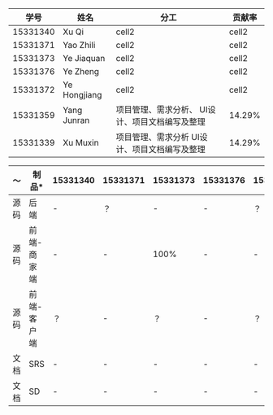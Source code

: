 
学号 | 姓名 | 分工 | 贡献率
------- | -------| -------| -------
15331340 | Xu Qi| cell2 | cell2
15331371 | Yao Zhili| cell2| cell2
15331373 | Ye Jiaquan| cell2| cell2
15331376 | Ye Zheng| cell2| cell2
15331372 | Ye Hongjiang| cell2| cell2
15331359 | Yang Junran| 项目管理、需求分析、 UI设计、项目文档编写及整理 | 14.29%
15331339 | Xu Muxin| 项目管理、需求分析 UI设计、项目文档编写及整理| 14.29%


～| 制品*| 15331340| 15331371| 15331373| 15331376| 15331372| 15331359| 15331339
------- | -------| -------| -------| -------| -------| -------| -------| -------
源码 | 后端| -| ？| -| -| ？| -| -
源码 | 前端-商家端| -| -| 100%| -| -| -| -
源码 | 前端-客户端| ？| -| ？| -| ？| -| -
文档 | SRS| -| -| -| -| -| 50%| 50%
文档 | SD| -| -| -| -| -| -| -





